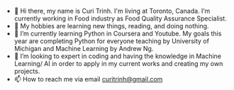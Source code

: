 - 👋 Hi there, my name is Curi Trinh. I'm living at Toronto, Canada. I’m currently working in Food industry as Food Quality Assurance Specialist.
- 👀  My hobbies are learning new things, reading, and doing nothing.
- 🌱 I’m currently learning Python in Coursera and Youtube. My goals this year are completing Python for everyone teaching by University of Michigan and Machine Learning by Andrew Ng. 
- 💞️ I’m looking to expert in coding and having the knowledge in Machine Learning/ AI in order to apply in my current works and creating my own projects.
- 📫 How to reach me via email curitrinh@gmail.com
